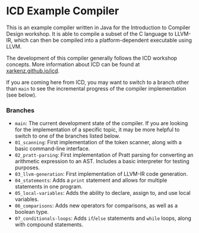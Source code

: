# ICD Example Compiler

This is an example compiler written in Java for the Introduction to Compiler Design workshop. It is able to compile
a subset of the C language to LLVM-IR, which can then be compiled into a platform-dependent executable using LLVM.

The development of this compiler generally follows the ICD workshop concepts. More information about ICD can be
found at [xarkenz.github.io/icd](https://xarkenz.github.io/icd/).

If you are coming here from ICD, you may want to switch to a branch other than `main` to see the incremental
progress of the compiler implementation (see below).

### Branches

- `main`: The current development state of the compiler. If you are looking for the implementation of a specific topic,
  it may be more helpful to switch to one of the branches listed below.
- `01_scanning`: First implementation of the token scanner, along with a basic command-line interface.
- `02_pratt-parsing`: First implementation of Pratt parsing for converting an arithmetic expression to an AST.
  Includes a basic interpreter for testing purposes.
- `03_llvm-generation`: First implementation of LLVM-IR code generation.
- `04_statements`: Adds a `print` statement and allows for multiple statements in one program.
- `05_local-variables`: Adds the ability to declare, assign to, and use local variables.
- `06_comparisons`: Adds new operators for comparisons, as well as a boolean type.
- `07_conditionals-loops`: Adds `if`/`else` statements and `while` loops, along with compound statements.
